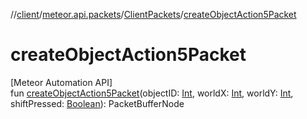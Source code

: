 //[client](../../../index.md)/[meteor.api.packets](../index.md)/[ClientPackets](index.md)/[createObjectAction5Packet](create-object-action5-packet.md)

# createObjectAction5Packet

[Meteor Automation API]\
fun [createObjectAction5Packet](create-object-action5-packet.md)(objectID: [Int](https://kotlinlang.org/api/latest/jvm/stdlib/kotlin/-int/index.html), worldX: [Int](https://kotlinlang.org/api/latest/jvm/stdlib/kotlin/-int/index.html), worldY: [Int](https://kotlinlang.org/api/latest/jvm/stdlib/kotlin/-int/index.html), shiftPressed: [Boolean](https://kotlinlang.org/api/latest/jvm/stdlib/kotlin/-boolean/index.html)): PacketBufferNode
